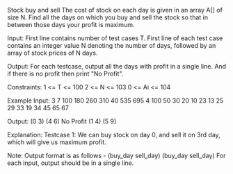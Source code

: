 Stock buy and sell 
The cost of stock on each day is given in an array A[] of size N. Find all the days on which you buy and sell the stock so that in between those days your profit is maximum.

Input: 
First line contains number of test cases T. First line of each test case contains an integer value N denoting the number of days, followed by an array of stock prices of N days. 

Output:
For each testcase, output all the days with profit in a single line. And if there is no profit then print "No Profit".

Constraints:
1 <= T <= 100
2 <= N <= 103
0 <= Ai <= 104

Example
Input:
3
7
100 180 260 310 40 535 695
4
100 50 30 20
10
23 13 25 29 33 19 34 45 65 67

Output:
(0 3) (4 6)
No Profit
(1 4) (5 9)

Explanation:
Testcase 1: We can buy stock on day 0, and sell it on 3rd day, which will give us maximum profit.

Note: Output format is as follows - (buy_day sell_day) (buy_day sell_day)
For each input, output should be in a single line.